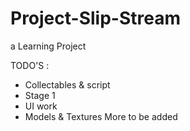 # Project-Slip-Stream
a Learning Project

TODO'S :
- Collectables & script
- Stage 1
- UI work
- Models & Textures
More to be added
